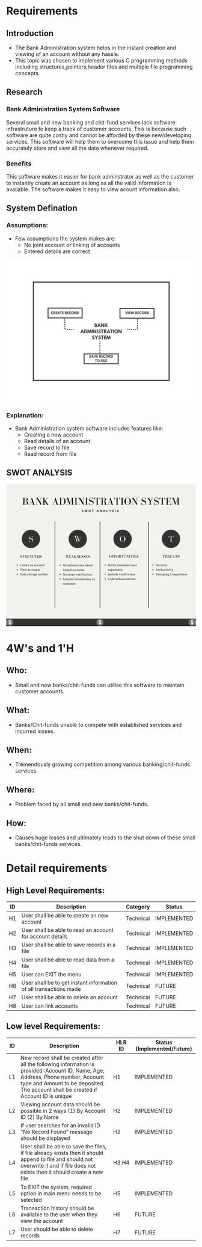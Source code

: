 # Requirements
## Introduction
 * The Bank Administration system helps in the instant creation and viewing of an account without any hassle. 
 * This topic was chosen to implement various C programming methods including structures,pointers,header files and multiple file programming concepts.

## Research
### Bank Administration System Software
Several small and new banking and chit-fund services lack software infrastruture to keep a track of customer accounts. This is because such software are quite costly and cannot be afforded by these new/developing services. This software will help them to overcome this issue and help them accurately store and view all the data whenever required.  

### Benefits
This software makes it easier for bank adminstrator as well as the customer to instantly create an account as long as all the valid information is available. The software makes it easy to view acount information also.

## System Defination
### Assumptions:
* Few assumptions the system makes are: 
    * No joint account or linking of accounts
    * Entered details are correct
    
![Description](https://github.com/ad-6/MiniProject/blob/main/1_Requirements/Sys.png)
### Explanation:
* Bank Administration system software includes features like:
    * Creating a new account
    * Read details of an account
    * Save record to file
    * Read record from file 

## SWOT ANALYSIS
![SWOT Analysis](https://github.com/ad-6/MiniProject/blob/main/1_Requirements/SWOT.png)

# 4W&#39;s and 1&#39;H

## Who:
* Small and new banks/chit-funds can utilise this software to maintain customer accounts.

## What:
* Banks/Chit-funds unable to compete with established services and incurred losses.

## When:
* Tremendously growing competition among various banking/chit-funds services.

## Where:
* Problem faced by all small and new banks/chit-funds. 

## How:
* Causes huge losses and ultimately leads to the shut down of these small banks/chit-funds services. 

# Detail requirements
## High Level Requirements: 
| ID | Description | Category | Status | 
| ----- | ----- | ------- | ---------|
| H1 | User shall be able to create an new account| Technical | IMPLEMENTED | 
| H2 | User shall be able to read an account for account details| Technical |  IMPLEMENTED  |
| H3 | User shall be able to save records in a file | Technical |  IMPLEMENTED  |
| H4 | User shall be able to read data from a file | Technical |  IMPLEMENTED  |
| H5 | User can EXIT the menu |Technical| IMPLEMENTED  |
| H6 | User shall be to get instant information of all transactions made| Technical| FUTURE |
| H7 | User shall be able to delete an account| Technical| FUTURE |
| H8 | User can link accounts| Technical| FUTURE |
##  Low level Requirements:
 
| ID | Description | HLR ID | Status (Implemented/Future) |
| ------ | --------- | ------ | ----- |
| L1 |New record shall be created after all the following information is provided :Account ID, Name, Age, Address, Phone number, Account type and Amount to be deposited. The account shall be created if Account ID is unique | H1 |  IMPLEMENTED  |
| L2 | Viewing account data should be possible in 2 ways (1) By Account ID (2) By Name | H2 |  IMPLEMENTED |
| L3 | If user searches for an invalid ID "No Record Found" message should be displayed | H2|  IMPLEMENTED  |
| L4 | User shall be able to save the files, if file already exists then it should append to file and should not overwrite it and if file does not exists then it should create a new file | H3,H4 |  IMPLEMENTED  |
| L5 | To EXIT the system, required option in main menu needs to be selected | H5|  IMPLEMENTED  |
| L6 | Transaction history should be available to the user when they view the account| H6|  FUTURE  |
| L7 | User should be able to delete records| H7|  FUTURE  |
